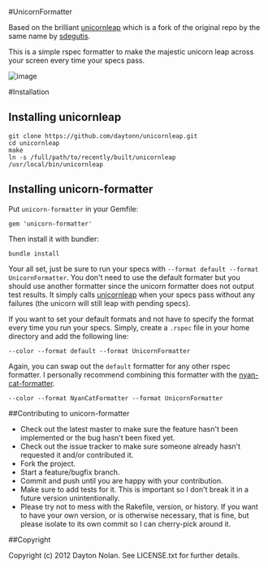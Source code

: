 #UnicornFormatter

Based on the brilliant [unicornleap](https://github.com/daytonn/unicornleap) which is a fork of the original repo by the same name by [sdegutis](https://github.com/sdegutis).

This is a simple rspec formatter to make the majestic unicorn leap across your screen every time your specs pass.

![image](https://s3.amazonaws.com/daytonn/screenshot.png)

#Installation

## Installing unicornleap

    git clone https://github.com/daytonn/unicornleap.git
    cd unicornleap
    make
    ln -s /full/path/to/recently/built/unicornleap /usr/local/bin/unicornleap

## Installing unicorn-formatter

Put `unicorn-formatter` in your Gemfile:

    gem 'unicorn-formatter'

Then install it with bundler:

    bundle install

Your all set, just be sure to run your specs with `--format default --format UnicornFormatter`. You don't need to use the default formater but you should use another formatter since the unicorn formatter does not output test results. It simply calls [unicornleap](https://github.com/daytonn/unicornleap) when your specs pass without any failures (the unicorn will still leap with pending specs).

If you want to set your default formats and not have to specify the format every time you run your specs. Simply, create a `.rspec` file in your home directory and add the following line:

    --color --format default --format UnicornFormatter

Again, you can swap out the `default` formatter for any other rspec formatter. I personally recommend combining this formatter with the [nyan-cat-formatter](https://github.com/mattsears/nyan-cat-formatter).

    --color --format NyanCatFormatter --format UnicornFormatter

##Contributing to unicorn-formatter

* Check out the latest master to make sure the feature hasn't been implemented or the bug hasn't been fixed yet.
* Check out the issue tracker to make sure someone already hasn't requested it and/or contributed it.
* Fork the project.
* Start a feature/bugfix branch.
* Commit and push until you are happy with your contribution.
* Make sure to add tests for it. This is important so I don't break it in a future version unintentionally.
* Please try not to mess with the Rakefile, version, or history. If you want to have your own version, or is otherwise necessary, that is fine, but please isolate to its own commit so I can cherry-pick around it.

##Copyright

Copyright (c) 2012 Dayton Nolan. See LICENSE.txt for
further details.

